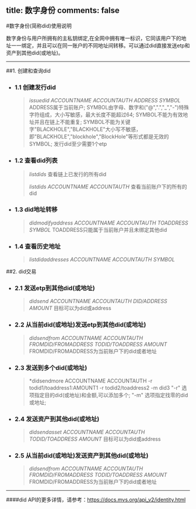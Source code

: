 title: 数字身份
comments: false
---

#数字身份(简称did)使用说明

数字身份与用户所拥有的主私钥绑定,在全网中拥有唯一标识，它同该用户下的地址一一绑定，并且可以在同一账户的不同地址间转移。可以通过did直接发送etp和资产到其他did(或地址)。

***
##1. 创建和查询did


* ### 1.1 创建发行did
    
    >*issuedid ACCOUNTNAME  ACCOUNTAUTH  ADDRESS SYMBOL*
    >ADDRESS属于当前账户;
    SYMBOL由字母、数字和("@",".","_","-")特殊字符组成，大小写敏感，最大长度不能超过64;
    SYMBOL不能为有效地址并且在链上不能重复;
    SYMBOL不能为关键字"BLACKHOLE","BLACKHOLE"大小写不敏感，即"BLACKHOLE","blockhole","BlockHole"等形式都是无效的SYMBOL;
    发行did至少需要1个etp

* ### 1.2 查看did列表

    >*listdids*
    查看链上已发行的所有did
    >
    >*listdids  ACCOUNTNAME  ACCOUNTAUTH*
    查看当前账户下的所有的did

* ### 1.3 did地址转移
    
    >*didmodifyaddress ACCOUNTNAME ACCOUNTAUTH TOADDRESS SYMBOL*
    TOADDRESS只能属于当前账户并且未绑定其他did
 
* ### 1.4 查看历史地址
    >*listdidaddresses ACCOUNTNAME ACCOUNTAUTH SYMBOL*


##2. did交易

* ### 2.1 发送etp到其他did(或地址)
    >*didsend ACCOUNTNAME ACCOUNTAUTH DID/ADDRESS AMOUNT*
    目标可以为did或address

* ### 2.2 从当前did(或地址)发送etp到其他did(或地址)
    >*didsendfrom ACCOUNTNAME ACCOUNTAUTH FROMDID/FROMADDRESS TODID/TOADDRESS AMOUNT* 
    FROMDID/FROMADDRESS为当前账户下的did或者地址

* ### 2.3 发送到多个did(或地址)
    >*didsendmore ACCOUNTNAME ACCOUNTAUTH -r todid1/toaddress1:AMOUNT1 -r todid2/toaddress2 -m did3
    "-r" 选项指定目的did(或地址)和金额,可以添加多个;
    "-m" 选项指定找零的did或地址;

* ### 2.4 发送资产到其他did(或地址)
    >*didsendasset ACCOUNTNAME ACCOUNTAUTH TODID/TOADDRESS AMOUNT*
    目标可以为did或address

* ### 2.5 从当前did(或地址)发送资产到其他did(或地址)
    >*didsendfrom ACCOUNTNAME ACCOUNTAUTH FROMDID/FROMADDRESS TODID/TOADDRESS AMOUNT* 
    FROMDID/FROMADDRESS为当前账户下的did或者地址

***

####did API的更多详情，请参考：https://docs.mvs.org/api_v2/identity.html

